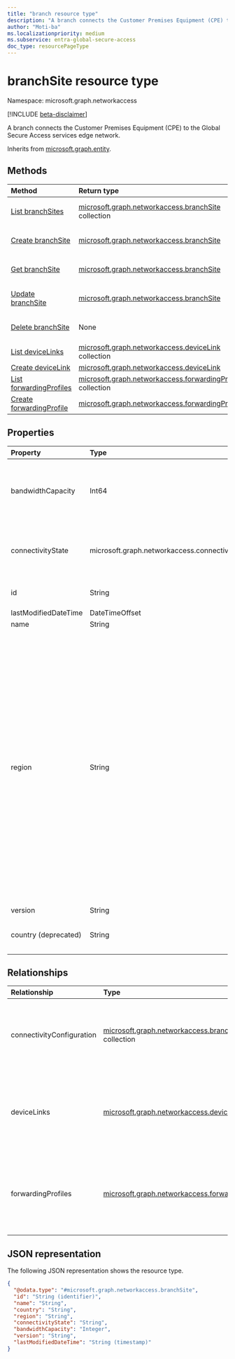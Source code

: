 ```yaml
---
title: "branch resource type"
description: "A branch connects the Customer Premises Equipment (CPE) to the Global Secure Access services edge network."
author: "Moti-ba"
ms.localizationpriority: medium
ms.subservice: entra-global-secure-access
doc_type: resourcePageType
---
```


# branchSite resource type

Namespace: microsoft.graph.networkaccess

[!INCLUDE [beta-disclaimer](../../includes/beta-disclaimer.md)]

A branch connects the Customer Premises Equipment (CPE) to the Global Secure Access services edge network.

Inherits from [microsoft.graph.entity](../resources/entity.md).

## Methods
|Method|Return type|Description|
|:---|:---|:---|
|[List branchSites](../api/networkaccess-connectivity-list-branches.md)|[microsoft.graph.networkaccess.branchSite](../resources/networkaccess-branchsite.md) collection|Get a list of the [microsoft.graph.networkaccess.branchSite](../resources/networkaccess-branchsite.md) objects and their properties.|
|[Create branchSite](../api/networkaccess-connectivity-post-branches.md)|[microsoft.graph.networkaccess.branchSite](../resources/networkaccess-branchsite.md)|Create a new [microsoft.graph.networkaccess.branchSite](../resources/networkaccess-branchsite.md) object.|
|[Get branchSite](../api/networkaccess-branchsite-get.md)|[microsoft.graph.networkaccess.branchSite](../resources/networkaccess-branchsite.md)|Read the properties and relationships of a [microsoft.graph.networkaccess.branchSite](../resources/networkaccess-branchsite.md) object.|
|[Update branchSite](../api/networkaccess-branchsite-update.md)|[microsoft.graph.networkaccess.branchSite](../resources/networkaccess-branchsite.md)|Update the properties of a [microsoft.graph.networkaccess.branchSite](../resources/networkaccess-branchsite.md) object.|
|[Delete branchSite](../api/networkaccess-branchsite-delete.md)|None|Delete a [microsoft.graph.networkaccess.branchSite](../resources/networkaccess-branchsite.md) object.|
|[List deviceLinks](../api/networkaccess-branchsite-list-devicelinks.md)|[microsoft.graph.networkaccess.deviceLink](../resources/networkaccess-devicelink.md) collection|Get the deviceLink resources from the deviceLinks navigation property.|
|[Create deviceLink](../api/networkaccess-branchsite-post-devicelinks.md)|[microsoft.graph.networkaccess.deviceLink](../resources/networkaccess-devicelink.md)|Create a new deviceLink object.|
|[List forwardingProfiles](../api/networkaccess-branchsite-list-forwardingprofiles.md)|[microsoft.graph.networkaccess.forwardingProfile](../resources/networkaccess-forwardingprofile.md) collection|Get the forwardingProfile resources linked to this branchSite.|
[Create forwardingProfile](../api/networkaccess-branchsite-post-forwardingprofiles.md)|[microsoft.graph.networkaccess.forwardingProfile](../resources/networkaccess-forwardingprofile.md)|Create a new forwardingProfile object.|

## Properties
|Property|Type|Description|
|:---|:---|:---|
|bandwidthCapacity|Int64|Determines the maximum allowed Mbps (megabits per second) bandwidth from a branch site. The possible values are:`250`,`500`,`750`,`1000`.|
|connectivityState|microsoft.graph.networkaccess.connectivityState|Determines the branch site status. The possible values are: `pending`, `connected`, `inactive`, `error`.|
|id|String|Identifier for the branch. Inherited from [microsoft.graph.entity](../resources/entity.md).|
|lastModifiedDateTime|DateTimeOffset|last modified time.|
|name|String|Name.|
|region|String|The branch site is created in the specified location. The possible value are: `eastUS`, `eastUS2`, `westUS`, `westUS2`, `westUS3`, `centralUS`, `northCentralUS`, `southCentralUS`, `northEurope`, `westEurope`, `franceCentral`, `germanyWestCentral`, `switzerlandNorth`, `ukSouth`, `canadaEast`, `canadaCentral`, `southAfricaWest`, `southAfricaNorth`, `uaeNorth`, `australiaEast`, `westCentralUS`, `centralIndia`, `southEastAsia`, `swedenCentral`, `southIndia`, `australiaSouthEast`, `koreaCentral`, `polandCentral`, `brazilSouth`, `japanEast`, `japanWest`, `unknownFutureValue`.|
|version|String|The branch version.|
|country (deprecated)|String|The branch site is created in the specified country. **DO NOT USE.**|

## Relationships
|Relationship|Type|Description|
|:---|:---|:---|
|connectivityConfiguration|[microsoft.graph.networkaccess.branchConnectivityConfiguration](../resources/networkaccess-branchconnectivityconfiguration.md) collection|Specifies the connectivity details of all device links associated with a branch.|
|deviceLinks|[microsoft.graph.networkaccess.deviceLink](../resources/networkaccess-devicelink.md) collection|Each unique CPE device associated with a branch is specified. Supports `$expand`.|
|forwardingProfiles|[microsoft.graph.networkaccess.forwardingProfile](../resources/networkaccess-forwardingprofile.md) collection|Each forwarding profile associated with a branch site is specified. Supports `$expand`.|

## JSON representation
The following JSON representation shows the resource type.
<!-- {
  "blockType": "resource",
  "keyProperty": "id",
  "@odata.type": "microsoft.graph.networkaccess.branchSite",
  "baseType": "microsoft.graph.entity",
  "openType": false
}
-->
``` json
{
  "@odata.type": "#microsoft.graph.networkaccess.branchSite",
  "id": "String (identifier)",
  "name": "String",
  "country": "String",
  "region": "String",
  "connectivityState": "String",
  "bandwidthCapacity": "Integer",
  "version": "String",
  "lastModifiedDateTime": "String (timestamp)"
}
```


